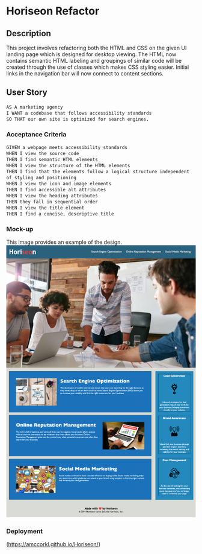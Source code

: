 # Horiseon Refactor

## Description
This project involves refactoring both the HTML and CSS on the given UI landing page which is designed for desktop viewing. The HTML now contains semantic HTML labeling and groupings of similar code  will be created through the use of classes which makes CSS styling easier. Initial links in the navigation bar will now connect to content sections.

## User Story

```
AS A marketing agency
I WANT a codebase that follows accessibility standards
SO THAT our own site is optimized for search engines.
```

### Acceptance Criteria

```
GIVEN a webpage meets accessibility standards
WHEN I view the source code
THEN I find semantic HTML elements
WHEN I view the structure of the HTML elements
THEN I find that the elements follow a logical structure independent of styling and positioning
WHEN I view the icon and image elements
THEN I find accessible alt attributes
WHEN I view the heading attributes
THEN they fall in sequential order
WHEN I view the title element
THEN I find a concise, descriptive title
```

### Mock-up
This image provides an example of the design.
![The Horiseon webpage includes a navigation bar, a header image, and cards with text and images at the bottom of the page.](./Assets/images/Horiseon-screenshot.png)

### Deployment
(https://amccorkl.github.io/Horiseon/)
